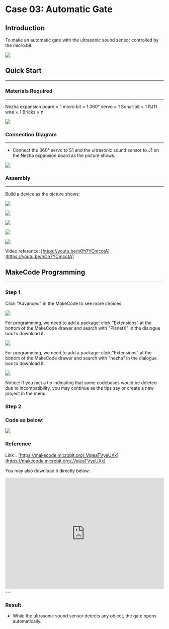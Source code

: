 # Case 03: Automatic Gate

## Introduction
To make an automatic gate with the ultrasonic sound sensor controlled by the micro:bit. 

![](./images/case_03_01.png)

## Quick Start
---

### Materials Required
---
Nezha expansion board × 1
micro:bit × 1
360° servo × 1
Sonar:bit  × 1
RJ11 wire × 1
Bricks × n

![](./images/case_03_02.png)


### Connection Diagram
---
- Connect the 360° servo to S1 and the ultrasonic sound sensor to J1 on the Nezha expansion board as the picture shows.


![](./images/case_03_03.png)


### Assembly
---

Build a device as the picture shows:

![](./images/case_03_04.png)

![](./images/case_03_05.png)

![](./images/case_03_06.png)

![](./images/case_03_07.png)

![](./images/case_03_08.png)


Video reference: [https://youtu.be/nOh7YCmcotA](https://youtu.be/nOh7YCmcotA)

## MakeCode Programming
---


### Step 1
Click "Advanced" in the MakeCode to see more choices.

![](./images/case_01_10.png)

For programming, we need to add a package: click "Extensions" at the bottom of the MakeCode drawer and search with "PlanetX" in the dialogue box to download it. 

![](./images/case_01_11.png)

For programming, we need to add a package: click "Extensions" at the bottom of the MakeCode drawer and search with "nezha" in the dialogue box to download it. 

![](./images/case_03_09.png)

Notice: If you met a tip indicating that some codebases would be deleted due to incompatibility, you may continue as the tips say or create a new project in the menu. 

### Step 2

### Code as below:

![](./images/case_03_10.png)


### Reference
Link：[https://makecode.microbit.org/_VqieaTVyeUXx](https://makecode.microbit.org/_VqieaTVyeUXx)

You may also download it directly below:

<div style="position:relative;height:0;padding-bottom:70%;overflow:hidden;"><iframe style="position:absolute;top:0;left:0;width:100%;height:100%;" src="https://makecode.microbit.org/#pub:_VqieaTVyeUXx" frameborder="0" sandbox="allow-popups allow-forms allow-scripts allow-same-origin"></iframe></div>  
---

### Result
- While the ultrasonic sound sensor detects any object, the gate opens automatically.

